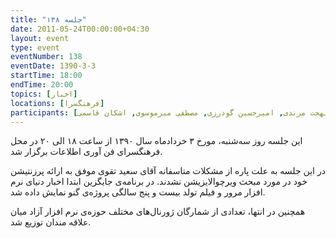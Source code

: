 ```yaml
---
title: "جلسه ۱۳۸"
date: 2011-05-24T00:00:00+04:30
layout: event
type: event
eventNumber: 138
eventDate: 1390-3-3
startTime: 18:00
endTime: 20:00
topics: [اخبار]
locations: [فرهنگسرا]
participants: [هدایت وطن‌خواه, رضا حبیبی, امیرحسین زارعی اسدی, سجاد محمدزاده, رضا پوستچی, اعظم فخری, اعظم کیماسی, عبدالرضا فرید علی‌پور, حجت الله مداحی, امیل صدق, شاهین وارسته, مهدی محمدنژاد, فرشاد فرخی, مهدی یارامیدی, بهنام بهجت مرندی, امیرحسین گودرزی, مصطفی میرموسوی, اشکان قاسمی]
---
```

این جلسه روز سه‌شنبه، مورخ ۳ خردادماه سال ۱۳۹۰ از ساعت ۱۸ الی ۲۰ در محل فرهنگسرای فن آوری اطلاعات برگزار شد.

در این جلسه به علت پاره از مشکلات متاسفانه آقای سعید تقوی موفق به ارائه پرزنتیشن خود در مورد مبحث ویرچوالایزیشن نشدند. در برنامه‌ی جایگزین ابتدا اخبار دنیای نرم افزار مرور و فیلم تولد بیست و پنج سالگی پروژه‌ی گنو نمایش داده شد.

همچنین در انتها، تعدادی از شمارگان ژورنال‌های مختلف حوزه‌ی نرم افزار آزاد میان علاقه مندان توزیع شد.